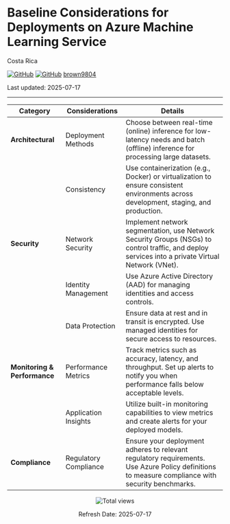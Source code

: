 # Baseline Considerations for Deployments on Azure Machine Learning Service

Costa Rica

[![GitHub](https://badgen.net/badge/icon/github?icon=github&label)](https://github.com)
[![GitHub](https://img.shields.io/badge/--181717?logo=github&logoColor=ffffff)](https://github.com/)
[brown9804](https://github.com/brown9804)

Last updated: 2025-07-17

----------

| **Category**          | **Considerations**                                                                                   | **Details**                                                                                       |
|-----------------------|------------------------------------------------------------------------------------------------------|---------------------------------------------------------------------------------------------------|
| **Architectural**     | Deployment Methods                                                                                   | Choose between real-time (online) inference for low-latency needs and batch (offline) inference for processing large datasets. |
|                       | Consistency                                                                                          | Use containerization (e.g., Docker) or virtualization to ensure consistent environments across development, staging, and production. |
| **Security**          | Network Security                                                                                     | Implement network segmentation, use Network Security Groups (NSGs) to control traffic, and deploy services into a private Virtual Network (VNet). |
|                       | Identity Management                                                                                  | Use Azure Active Directory (AAD) for managing identities and access controls.                     |
|                       | Data Protection                                                                                      | Ensure data at rest and in transit is encrypted. Use managed identities for secure access to resources. |
| **Monitoring & Performance** | Performance Metrics                                                                          | Track metrics such as accuracy, latency, and throughput. Set up alerts to notify you when performance falls below acceptable levels. |
|                       | Application Insights                                                                                 | Utilize built-in monitoring capabilities to view metrics and create alerts for your deployed models. |
| **Compliance**        | Regulatory Compliance                                                                               | Ensure your deployment adheres to relevant regulatory requirements. Use Azure Policy definitions to measure compliance with security benchmarks. |

<!-- START BADGE -->
<div align="center">
  <img src="https://img.shields.io/badge/Total%20views-366-limegreen" alt="Total views">
  <p>Refresh Date: 2025-07-17</p>
</div>
<!-- END BADGE -->
